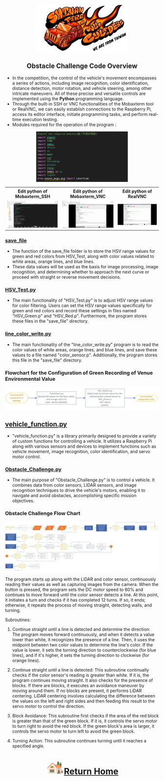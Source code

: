 <div align="center"><img src="../../../other/img/logo.png" width="300" alt=" logo"></div>

## <div align="center">Obstacle Challenge Code Overview</div>
- In the competition, the control of the vehicle's movement encompasses a series of actions, including image recognition, color identification, distance detection, motor rotation, and vehicle steering, among other intricate maneuvers. All of these precise and versatile controls are implemented using the __Python__ programming language.
- Through the built-in SSH or VNC functionalities of the Mobaxterm tool or RealVNC, we can easily establish connections to the Raspberry Pi, access its editor interface, initiate programming tasks, and perform real-time execution testing.
- Modules required for the operation of the program : 

<div align="center">
<img src="../img/modles_NO_C.png" width="300" alt="Mobaxterm_SSH_python">
</div>
 <table>
 <tr align="center">
 <th> Edit python of  Mobaxterm_SSH  
 </th>
 <th> Edit python of  Mobaxterm_VNC
 </th>
 <th>Edit python of RealVNC
 </th>
 </tr>
 <tr align="center" > 
 <td><img src="../img/Mobaxterm_SSH_python.png" width="300" alt="Mobaxterm_SSH_python"> </td>
 <td><img src="../img/Mobaxterm_VNC_python.png" width="300" alt="Mobaxterm_VNC_python"> </td>
 <td><img src="../img/realVNC_python.png" width="300" alt="realVNC_python"> </td>
 </tr>

 </table>
 </div>
 
### [save_file](./save_file)
- The function of the save_file folder is to store the HSV range values for green and red colors from HSV_Test, along with color values related to white areas, orange lines, and blue lines.
- These data values will be used as the basis for image processing, image recognition, and determining whether to approach the next curve or proceed with straight or reverse movement decisions.


### [HSV_Test.py](./HSV_Test.py)
- The main functionality of "HSV_Test.py" is to adjust HSV range values for color filtering. Users can set the HSV range values specifically for green and red colors and record these settings in files named "HSV_Green.p" and "HSV_Red.p". Furthermore, the program stores these files in the "save_file" directory.



### [line_color_write.py](./line_color_write.py)
- The main functionality of the "line_color_write.py" program is to read the color values of white areas, orange lines, and blue lines, and save these values to a file named "color_sensor.p". Additionally, the program stores this file in the "save_file" directory.



### Flowchart for the Configuration of Green Recording of Venue Environmental Value
 ![Flowchart for the Configuration of Green Recording of Venue Environmental Value](../../System_Platform%20_Software/img/setup_recode.png)  

## [vehicle_function.py](./vehicle_function.py)
- "vehicle_function.py" is a library primarily designed to provide a variety of custom functions for controlling a vehicle. It utilizes a Raspberry Pi along with various sensors and devices to implement functions such as vehicle movement, image recognition, color identification, and servo motor control.
  

### [Obstacle_Challenge.py](./Obstacle_Challenge.py)
- The main purpose of "Obstacle_Challenge.py" is to control a vehicle. It combines data from color sensors, LIDAR sensors, and image recognition techniques to drive the vehicle's motors, enabling it to navigate and avoid obstacles, accomplishing specific mission objectives.


### Obstacle Challenge Flow Chart

![flowchart_obstacle](../img/obstacle_img.jpg)

The program starts up along with the LiDAR and color sensor, continuously reading their values as well as capturing images from the camera. When the button is pressed, the program sets the DC motor speed to 60% and continues to move forward until the color sensor detects a line. At this point, it initiates a turn and checks if it has completed 12 turns. If so, it ends; otherwise, it repeats the process of moving straight, detecting walls, and turning.

Subroutines:
1. Continue straight until a line is detected and determine the direction: The program moves forward continuously, and when it detects a value lower than white, it recognizes the presence of a line. Then, it uses the midpoint between two color values to determine the line's color. If the value is lower, it sets the turning direction to counterclockwise (for blue lines), and if it's higher, it sets the turning direction to clockwise (for orange lines).

2. Continue straight until a line is detected: This subroutine continually checks if the color sensor's reading is greater than white. If it is, the program continues moving straight. It also checks for the presence of blocks. If there are blocks, it executes an avoidance maneuver by moving around them. If no blocks are present, it performs LiDAR centering. LiDAR centering involves calculating the difference between the values on the left and right sides and then feeding this result to the servo motor to control the direction.

3. Block Avoidance: This subroutine first checks if the area of the red block is greater than that of the green block. If it is, it controls the servo motor to turn right to avoid the red block. If the green block's area is larger, it controls the servo motor to turn left to avoid the green block.

4. Turning Action: This subroutine continues turning until it reaches a specified angle.


# <div align="center">![HOME](../../../other/img/Home.png)[Return Home](../../../)</div>  
